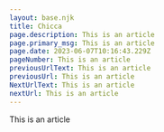 ```yaml
---
layout: base.njk
title: Chicca
page.description: This is an article
page.primary_msg: This is an article
page.date: 2023-06-07T10:16:43.229Z
pageNumber: This is an article
previousUrlText: This is an article
previousUrl: This is an article
NextUrlText: This is an article
nextUrl: This is an article
---
```

This is an article
